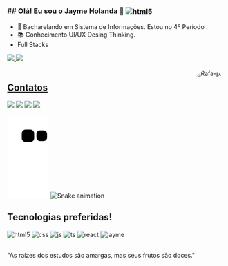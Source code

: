 ### ## Olá! Eu sou o Jayme Holanda 🖖	<img align="center" alt="html5" src="https://img.shields.io/github/followers/JaymeHolanda?style=social" />


- 🔭 Bacharelando em Sistema de Informações. Estou no 4º Período .
- 📚 Conhecimento UI/UX Desing Thinking.
- Full Stacks

<div>
  <a href="https://github.com/JaymeHolanda">
  <img height="180em"   src="https://github-readme-stats.vercel.app/api?username=JaymeHolanda&show_icons=true&theme=tokyonight&include_all_commits=true&count_private=true"/>
    
  <img height="180em"  src="https://github-readme-stats.vercel.app/api/top-langs/?username=JaymeHolanda&layout=compact&langs_count=7&theme=tokyonight"/>
</div>
  

<div style="display: inline_block"><br>
  
  <img align="right" alt="Rafa-pic" height="150" style="border-radius:50px;" src="https://giffiles.alphacoders.com/146/14693.gif">
</div>

## Contatos

<div> 
  <a href="https://www.instagram.com/dev.jayme/" target="_blank"><img src="https://img.shields.io/badge/-Instagram-%23E4405F?style=for-the-badge&logo=instagram&logoColor=white" target="_blank"></a>
 <a href="https://discord.gg/qCpNaWgN" target="_blank"><img src="https://img.shields.io/badge/Discord-7289DA?style=for-the-badge&logo=discord&logoColor=white" target="_blank"></a> 
  <a href = "mailto:jaymeholanda.dev@gmail.com"><img src="https://img.shields.io/badge/-Gmail-%23333?style=for-the-badge&logo=gmail&logoColor=white" target="_blank"></a>
  <a href="https://www.linkedin.com/in/jayme-holanda-59886b248/" target="_blank"><img src="https://img.shields.io/badge/-LinkedIn-%230077B5?style=for-the-badge&logo=linkedin&logoColor=white" target="_blank"></a> 
 
![Snake animation](https://github.com/rafaballerini/rafaballerini/blob/output/github-contribution-grid-snake.svg) 
  ![Snake animation](https://giffiles.alphacoders.com/214/214388.gif)
 
</div>

##





## Tecnologias preferidas!

<div style="display: inline_block">
  <img align="center" alt="html5" src="https://img.shields.io/badge/HTML5-E34F26?style=for-the-badge&logo=html5&logoColor=white" />
  <img align="center" alt="css" src="https://img.shields.io/badge/CSS3-1572B6?style=for-the-badge&logo=css3&logoColor=white" />
  <img align="center" alt="js" src="https://img.shields.io/badge/JavaScript-F7DF1E?style=for-the-badge&logo=javascript&logoColor=black" />
  <img align="center" alt="ts" src="https://img.shields.io/badge/Python-3776AB?style=for-the-badge&logo=python&logoColor=white" />
  <img align="center" alt="react" src="https://img.shields.io/badge/MySQL-00000F?style=for-the-badge&logo=mysql&logoColor=white" />
<img align="center" alt="jayme" height="30" width="40" src="https://raw.githubusercontent.com/jmnote/z-icons/master/svg/java.svg" style="max-width: 100%;">  
</div><br/>



"As raízes dos estudos são amargas, mas seus frutos são doces."
